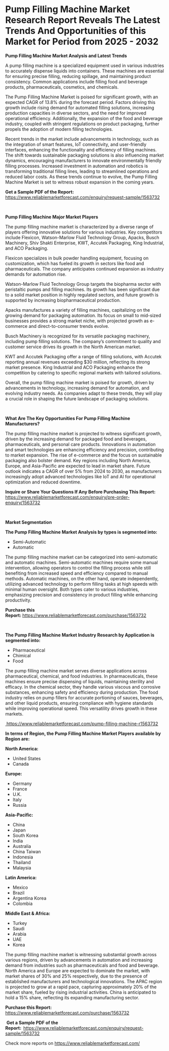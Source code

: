 <p><h1>Pump Filling Machine Market Research Report Reveals The Latest Trends And Opportunities of this Market for Period from 2025 - 2032</h1></p><p><strong>Pump Filling Machine Market Analysis and Latest Trends</strong></p>
<p><p>A pump filling machine is a specialized equipment used in various industries to accurately dispense liquids into containers. These machines are essential for ensuring precise filling, reducing spillage, and maintaining product consistency. Common applications include filling food and beverage products, pharmaceuticals, cosmetics, and chemicals.</p><p>The Pump Filling Machine Market is poised for significant growth, with an expected CAGR of 13.8% during the forecast period. Factors driving this growth include rising demand for automated filling solutions, increasing production capacities in diverse sectors, and the need for improved operational efficiency. Additionally, the expansion of the food and beverage industry, coupled with stringent regulations on product packaging, further propels the adoption of modern filling technologies.</p><p>Recent trends in the market include advancements in technology, such as the integration of smart features, IoT connectivity, and user-friendly interfaces, enhancing the functionality and efficiency of filling machines. The shift towards sustainable packaging solutions is also influencing market dynamics, encouraging manufacturers to innovate environmentally friendly filling processes. Increased investment in automation and robotics is transforming traditional filling lines, leading to streamlined operations and reduced labor costs. As these trends continue to evolve, the Pump Filling Machine Market is set to witness robust expansion in the coming years.</p></p>
<p><strong>Get a Sample PDF of the Report:&nbsp;</strong> <a href="https://www.reliablemarketforecast.com/enquiry/request-sample/1563732?utm_campaign=2294&utm_medium=2&utm_source=Github&utm_content=ia&utm_term=11042025&utm_id=pump-filling-machine">https://www.reliablemarketforecast.com/enquiry/request-sample/1563732</a></p>
<p>&nbsp;</p>
<p><strong>Pump Filling Machine Major Market Players</strong></p>
<p><p>The pump filling machine market is characterized by a diverse range of players offering innovative solutions for various industries. Key competitors include Flexicon, Watson-Marlow Fluid Technology Group, Apacks, Busch Machinery, Shiv Shakti Enterprise, KWT, Accutek Packaging, King Industrial, and ACO Packaging. </p><p>Flexicon specializes in bulk powder handling equipment, focusing on customization, which has fueled its growth in sectors like food and pharmaceuticals. The company anticipates continued expansion as industry demands for automation rise.</p><p>Watson-Marlow Fluid Technology Group targets the biopharma sector with peristaltic pumps and filling machines. Its growth has been significant due to a solid market position in highly regulated sectors, and future growth is supported by increasing biopharmaceutical production.</p><p>Apacks manufactures a variety of filling machines, capitalizing on the growing demand for packaging automation. Its focus on small to mid-sized businesses provides a strong market niche, with projected growth as e-commerce and direct-to-consumer trends evolve.</p><p>Busch Machinery is recognized for its versatile packaging machinery, including pump filling solutions. The company’s commitment to quality and customer service drives its growth in the North American market.</p><p>KWT and Accutek Packaging offer a range of filling solutions, with Accutek reporting annual revenues exceeding $30 million, reflecting its strong market presence. King Industrial and ACO Packaging enhance the competition by catering to specific regional markets with tailored solutions.</p><p>Overall, the pump filling machine market is poised for growth, driven by advancements in technology, increasing demand for automation, and evolving industry needs. As companies adapt to these trends, they will play a crucial role in shaping the future landscape of packaging solutions.</p></p>
<p>&nbsp;</p>
<p><strong>What Are The Key Opportunities For Pump Filling Machine Manufacturers?</strong></p>
<p><p>The pump filling machine market is projected to witness significant growth, driven by the increasing demand for packaged food and beverages, pharmaceuticals, and personal care products. Innovations in automation and smart technologies are enhancing efficiency and precision, contributing to market expansion. The rise of e-commerce and the focus on sustainable packaging also bolster demand. Key regions including North America, Europe, and Asia-Pacific are expected to lead in market share. Future outlook indicates a CAGR of over 5% from 2024 to 2030, as manufacturers increasingly adopt advanced technologies like IoT and AI for operational optimization and reduced downtime.</p></p>
<p><strong>Inquire or Share Your Questions If Any Before Purchasing This Report:</strong> <a href="https://www.reliablemarketforecast.com/enquiry/pre-order-enquiry/1563732?utm_campaign=2294&utm_medium=2&utm_source=Github&utm_content=ia&utm_term=11042025&utm_id=pump-filling-machine">https://www.reliablemarketforecast.com/enquiry/pre-order-enquiry/1563732</a></p>
<p>&nbsp;</p>
<p><strong>Market Segmentation</strong></p>
<p><strong>The Pump Filling Machine Market Analysis by types is segmented into:</strong></p>
<p><ul><li>Semi-Automatic</li><li>Automatic</li></ul></p>
<p><p>The pump filling machine market can be categorized into semi-automatic and automatic machines. Semi-automatic machines require some manual intervention, allowing operators to control the filling process while still benefiting from increased speed and efficiency compared to manual methods. Automatic machines, on the other hand, operate independently, utilizing advanced technology to perform filling tasks at high speeds with minimal human oversight. Both types cater to various industries, emphasizing precision and consistency in product filling while enhancing productivity.</p></p>
<p><strong>Purchase this Report:&nbsp;</strong><a href="https://www.reliablemarketforecast.com/purchase/1563732?utm_campaign=2294&utm_medium=2&utm_source=Github&utm_content=ia&utm_term=11042025&utm_id=pump-filling-machine">https://www.reliablemarketforecast.com/purchase/1563732</a></p>
<p>&nbsp;</p>
<p><strong>The Pump Filling Machine Market Industry Research by Application is segmented into:</strong></p>
<p><ul><li>Pharmaceutical</li><li>Chimical</li><li>Food</li></ul></p>
<p><p>The pump filling machine market serves diverse applications across pharmaceutical, chemical, and food industries. In pharmaceuticals, these machines ensure precise dispensing of liquids, maintaining sterility and efficacy. In the chemical sector, they handle various viscous and corrosive substances, enhancing safety and efficiency during production. The food industry relies on pump fillers for accurate portioning of sauces, beverages, and other liquid products, ensuring compliance with hygiene standards while improving operational speed. This versatility drives growth in these markets.</p></p>
<p><a href="https://www.reliablemarketforecast.com/pump-filling-machine-r1563732?utm_campaign=2294&utm_medium=2&utm_source=Github&utm_content=ia&utm_term=11042025&utm_id=pump-filling-machine">&nbsp;https://www.reliablemarketforecast.com/pump-filling-machine-r1563732</a></p>
<p><strong>In terms of Region, the Pump Filling Machine Market Players available by Region are:</strong></p>
<p>
    <p> <strong> North America: </strong>
        <ul>
            <li>United States</li>
            <li>Canada</li>
        </ul>
        </p> 
    <p> <strong> Europe: </strong>
        <ul>
            <li>Germany</li>
            <li>France</li>
            <li>U.K.</li>
            <li>Italy</li>
            <li>Russia</li>
        </ul>
        </p> 
    <p> <strong> Asia-Pacific: </strong>
        <ul>
            <li>China</li>
            <li>Japan</li>
            <li>South Korea</li>
            <li>India</li>
            <li>Australia</li>
            <li>China Taiwan</li>
            <li>Indonesia</li>
            <li>Thailand</li>
            <li>Malaysia</li>
        </ul>
        </p> 
    <p> <strong> Latin America: </strong>
        <ul>
            <li>Mexico</li>
            <li>Brazil</li>
            <li>Argentina Korea</li>
            <li>Colombia</li>
        </ul>
        </p> 
    <p> <strong> Middle East & Africa: </strong>
        <ul>
            <li>Turkey</li>
            <li>Saudi</li>
            <li>Arabia</li>
            <li>UAE</li>
            <li>Korea</li>
        </ul>
    </p>
    </p>
<p><p>The pump filling machine market is witnessing substantial growth across various regions, driven by advancements in automation and increasing demand from industries such as pharmaceuticals and food and beverage. North America and Europe are expected to dominate the market, with market shares of 30% and 25% respectively, due to the presence of established manufacturers and technological innovations. The APAC region is projected to grow at a rapid pace, capturing approximately 20% of the market share, fueled by rising industrial activities. China is anticipated to hold a 15% share, reflecting its expanding manufacturing sector.</p></p>
<p><strong>Purchase this Report: </strong><a href="https://www.reliablemarketforecast.com/purchase/1563732?utm_campaign=2294&utm_medium=2&utm_source=Github&utm_content=ia&utm_term=11042025&utm_id=pump-filling-machine">https://www.reliablemarketforecast.com/purchase/1563732</a></p>
<p>&nbsp;<strong>Get a Sample PDF of the Report:&nbsp;&nbsp;</strong><a href="https://www.reliablemarketforecast.com/enquiry/request-sample/1563732?utm_campaign=2294&utm_medium=2&utm_source=Github&utm_content=ia&utm_term=11042025&utm_id=pump-filling-machine">https://www.reliablemarketforecast.com/enquiry/request-sample/1563732</a></p>
<p><strong></strong></p>
<p>Check more reports on <a href="https://www.reliablemarketforecast.com/?utm_campaign=2294&utm_medium=2&utm_source=Github&utm_content=ia&utm_term=11042025&utm_id=pump-filling-machine">https://www.reliablemarketforecast.com/</a></p>